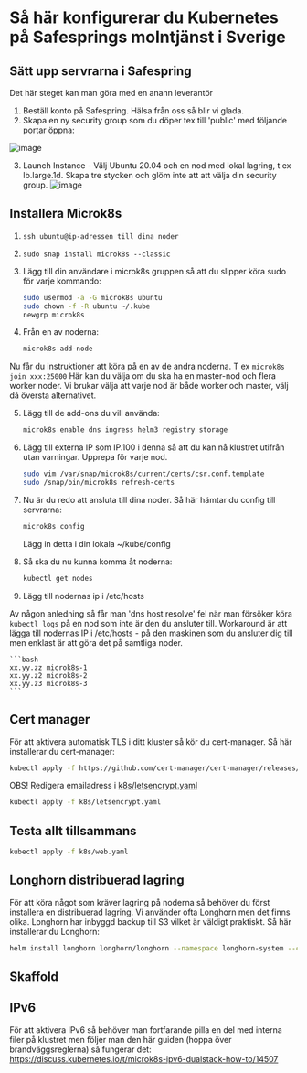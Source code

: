# Så här konfigurerar du Kubernetes på Safesprings molntjänst i Sverige

## Sätt upp servrarna i Safespring

Det här steget kan man göra med en anann leverantör

1. Beställ konto på Safespring. Hälsa från oss så blir vi glada.
2. Skapa en ny security group som du döper tex till 'public' med följande portar öppna:

![image](https://user-images.githubusercontent.com/395843/153294252-9f639c32-6c53-4438-8324-170b49b65bca.png)

3. Launch Instance - Välj Ubuntu 20.04 och en nod med lokal lagring, t ex lb.large.1d. Skapa tre stycken och glöm inte att att välja din security group.
![image](https://user-images.githubusercontent.com/395843/153294835-3be4f2e7-67f8-4188-88c1-1d2f5a089152.png)

## Installera Microk8s

1. `ssh ubuntu@ip-adressen till dina noder`
2. `sudo snap install microk8s --classic`
3. Lägg till din användare i microk8s gruppen så att du slipper köra sudo för varje kommando:

    ```bash
    sudo usermod -a -G microk8s ubuntu
    sudo chown -f -R ubuntu ~/.kube
    newgrp microk8s
    ```

4. Från en av noderna: 

    ```bash
    microk8s add-node
    ```

Nu får du instruktioner att köra på en av de andra noderna. T ex `microk8s join xxx:25000`
Här kan du välja om du ska ha en master-nod och flera worker noder. Vi brukar välja att varje nod är både worker och master, välj då översta alternativet.

5. Lägg till de add-ons du vill använda:

    ```bash
    microk8s enable dns ingress helm3 registry storage
    ```

6. Lägg till externa IP som IP.100 i denna så att du kan nå klustret utifrån utan varningar. Upprepa för varje nod.

    ```bash
    sudo vim /var/snap/microk8s/current/certs/csr.conf.template
    sudo /snap/bin/microk8s refresh-certs
    ```

7. Nu är du redo att ansluta till dina noder. Så här hämtar du config till servrarna:

    ```bash
    microk8s config
    ```

   Lägg in detta i din lokala ~/kube/config

8. Så ska du nu kunna komma åt noderna:

    ```bash
    kubectl get nodes
    ```
    
9. Lägg till nodernas ip i /etc/hosts

Av någon anledning så får man 'dns host resolve' fel när man försöker köra `kubectl logs` på en nod som inte är den du ansluter till. Workaround är att lägga till nodernas IP i /etc/hosts - på den maskinen som du ansluter dig till men enklast är att göra det på samtliga noder.

    ```bash
    xx.yy.zz microk8s-1
    xx.yy.z2 microk8s-2
    xx.yy.z3 microk8s-3
    ```

## Cert manager

För att aktivera automatisk TLS i ditt kluster så kör du cert-manager. Så här installerar du cert-manager:

```bash
kubectl apply -f https://github.com/cert-manager/cert-manager/releases/download/v1.7.1/cert-manager.yaml
```

OBS! Redigera emailadress i [k8s/letsencrypt.yaml](k8s/letsencrypt.yaml)

```bash
kubectl apply -f k8s/letsencrypt.yaml
```

## Testa allt tillsammans

```bash
kubectl apply -f k8s/web.yaml
```


## Longhorn distribuerad lagring

För att köra något som kräver lagring på noderna så behöver du först installera en distribuerad lagring. Vi använder ofta Longhorn men det finns olika. Longhorn har inbyggd backup till S3 vilket är väldigt praktiskt. Så här installerar du Longhorn:

```bash
helm install longhorn longhorn/longhorn --namespace longhorn-system --create-namespace --set csi.kubeletRootDir=/var/snap/microk8s/common/var/lib/kubelet --set defaultSettings.defaultDataPath=/data
```

## Skaffold



## IPv6

För att aktivera IPv6 så behöver man fortfarande pilla en del med interna filer på klustret men följer man den här guiden (hoppa över brandväggsreglerna) så fungerar det:
https://discuss.kubernetes.io/t/microk8s-ipv6-dualstack-how-to/14507

